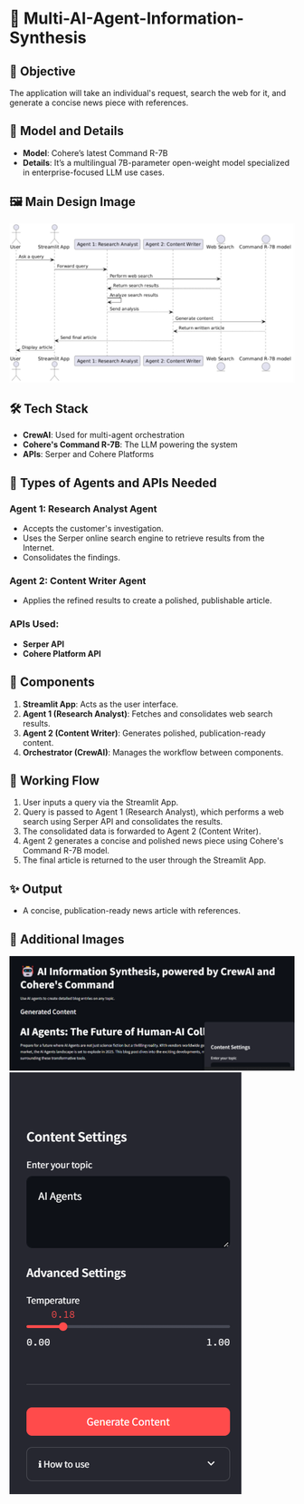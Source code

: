# 🌟 Multi-AI-Agent-Information-Synthesis

## 🥅 Objective
The application will take an individual's request, search the web for it, and generate a concise news piece with references.

## 🧠 Model and Details
- **Model**: Cohere’s latest ​Command R-7B
- **Details**: It’s a multilingual 7B-parameter open-weight model specialized in enterprise-focused LLM use cases.

## 🖼️ Main Design Image
![Main Design](main_design.png)

## 🛠️ Tech Stack
- **CrewAI**: Used for multi-agent orchestration
- **Cohere's Command R-7B**: The LLM powering the system
- **APIs**: Serper and Cohere Platforms

## 🤖 Types of Agents and APIs Needed
### Agent 1: Research Analyst Agent
- Accepts the customer's investigation.
- Uses the Serper online search engine to retrieve results from the Internet.
- Consolidates the findings.

### Agent 2: Content Writer Agent
- Applies the refined results to create a polished, publishable article.

### APIs Used:
- **Serper API**
- **Cohere Platform API**

## 🧩 Components
1. **Streamlit App**: Acts as the user interface.
2. **Agent 1 (Research Analyst)**: Fetches and consolidates web search results.
3. **Agent 2 (Content Writer)**: Generates polished, publication-ready content.
4. **Orchestrator (CrewAI)**: Manages the workflow between components.

## 🔄 Working Flow
1. User inputs a query via the Streamlit App.
2. Query is passed to Agent 1 (Research Analyst), which performs a web search using Serper API and consolidates the results.
3. The consolidated data is forwarded to Agent 2 (Content Writer).
4. Agent 2 generates a concise and polished news piece using Cohere's Command R-7B model.
5. The final article is returned to the user through the Streamlit App.

## ✨ Output
- A concise, publication-ready news article with references.

## 📸 Additional Images
![Image 2](main_page_img.png)
![Image 3](settings_img.png)
